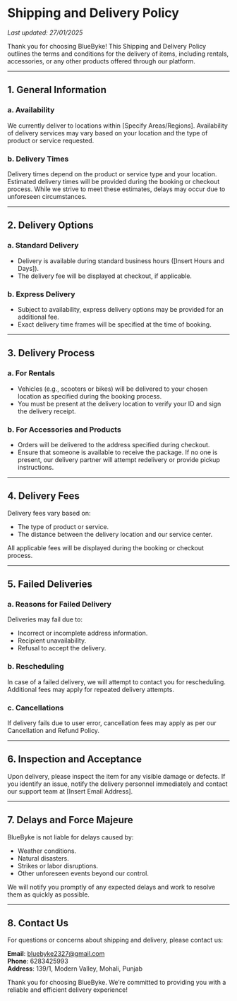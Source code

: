 # Shipping and Delivery Policy

_Last updated: 27/01/2025_  

Thank you for choosing BlueByke! This Shipping and Delivery Policy outlines the terms and conditions for the delivery of items, including rentals, accessories, or any other products offered through our platform.

---

## 1. General Information

### a. Availability
We currently deliver to locations within [Specify Areas/Regions]. Availability of delivery services may vary based on your location and the type of product or service requested.

### b. Delivery Times
Delivery times depend on the product or service type and your location. Estimated delivery times will be provided during the booking or checkout process. While we strive to meet these estimates, delays may occur due to unforeseen circumstances.

---

## 2. Delivery Options

### a. Standard Delivery
- Delivery is available during standard business hours ([Insert Hours and Days]).
- The delivery fee will be displayed at checkout, if applicable.

### b. Express Delivery
- Subject to availability, express delivery options may be provided for an additional fee.
- Exact delivery time frames will be specified at the time of booking.

---

## 3. Delivery Process

### a. For Rentals
- Vehicles (e.g., scooters or bikes) will be delivered to your chosen location as specified during the booking process.
- You must be present at the delivery location to verify your ID and sign the delivery receipt.

### b. For Accessories and Products
- Orders will be delivered to the address specified during checkout.
- Ensure that someone is available to receive the package. If no one is present, our delivery partner will attempt redelivery or provide pickup instructions.

---

## 4. Delivery Fees

Delivery fees vary based on:
- The type of product or service.
- The distance between the delivery location and our service center.

All applicable fees will be displayed during the booking or checkout process.

---

## 5. Failed Deliveries

### a. Reasons for Failed Delivery
Deliveries may fail due to:
- Incorrect or incomplete address information.
- Recipient unavailability.
- Refusal to accept the delivery.

### b. Rescheduling
In case of a failed delivery, we will attempt to contact you for rescheduling. Additional fees may apply for repeated delivery attempts.

### c. Cancellations
If delivery fails due to user error, cancellation fees may apply as per our Cancellation and Refund Policy.

---

## 6. Inspection and Acceptance
Upon delivery, please inspect the item for any visible damage or defects. If you identify an issue, notify the delivery personnel immediately and contact our support team at [Insert Email Address].

---

## 7. Delays and Force Majeure
BlueByke is not liable for delays caused by:
- Weather conditions.
- Natural disasters.
- Strikes or labor disruptions.
- Other unforeseen events beyond our control.

We will notify you promptly of any expected delays and work to resolve them as quickly as possible.

---

## 8. Contact Us

For questions or concerns about shipping and delivery, please contact us:

**Email**: bluebyke2327@gmail.com  
**Phone**: 6283425993  
**Address**: 139/1, Modern Valley, Mohali, Punjab  

Thank you for choosing BlueByke. We’re committed to providing you with a reliable and efficient delivery experience!
